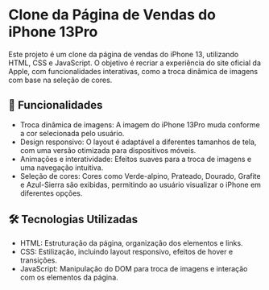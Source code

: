 # Clone da Página de Vendas do iPhone 13Pro

Este projeto é um clone da página de vendas do iPhone 13, utilizando HTML, CSS e JavaScript. O objetivo é recriar a experiência do site oficial da Apple, com funcionalidades interativas, como a troca dinâmica de imagens com base na seleção de cores.

## 🚀 Funcionalidades

- Troca dinâmica de imagens: A imagem do iPhone 13Pro muda conforme a cor selecionada pelo usuário.
- Design responsivo: O layout é adaptável a diferentes tamanhos de tela, com uma versão otimizada para dispositivos móveis.
- Animações e interatividade: Efeitos suaves para a troca de imagens e uma navegação intuitiva.
- Seleção de cores: Cores como Verde-alpino, Prateado, Dourado, Grafite e Azul-Sierra são exibidas, permitindo ao usuário visualizar o iPhone em diferentes opções.

## 🛠 Tecnologias Utilizadas

- HTML: Estruturação da página, organização dos elementos e links.
- CSS: Estilização, incluindo layout responsivo, efeitos de hover e transições.
- JavaScript: Manipulação do DOM para troca de imagens e interação com os elementos da página.
